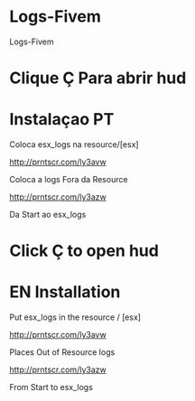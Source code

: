 # Logs-Fivem
Logs-Fivem

# Clique Ç Para abrir hud
# Instalaçao PT

Coloca esx_logs na resource/[esx]


http://prntscr.com/ly3avw

Coloca a logs Fora da Resource

http://prntscr.com/ly3azw

Da Start ao esx_logs

# Click Ç to open hud
# EN Installation

Put esx_logs in the resource / [esx]

http://prntscr.com/ly3avw

Places Out of Resource logs

http://prntscr.com/ly3azw

From Start to esx_logs
